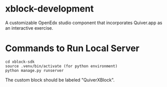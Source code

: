 # xblock-development
A customizable OpenEdx studio component that incorporates Quiver.app as an interactive exercise.

# Commands to Run Local Server
```
cd xblock-sdk   
source .venv/bin/activate (for python environment)  
python manage.py runserver
```
The custom block should be labeled "QuiverXBlock".
